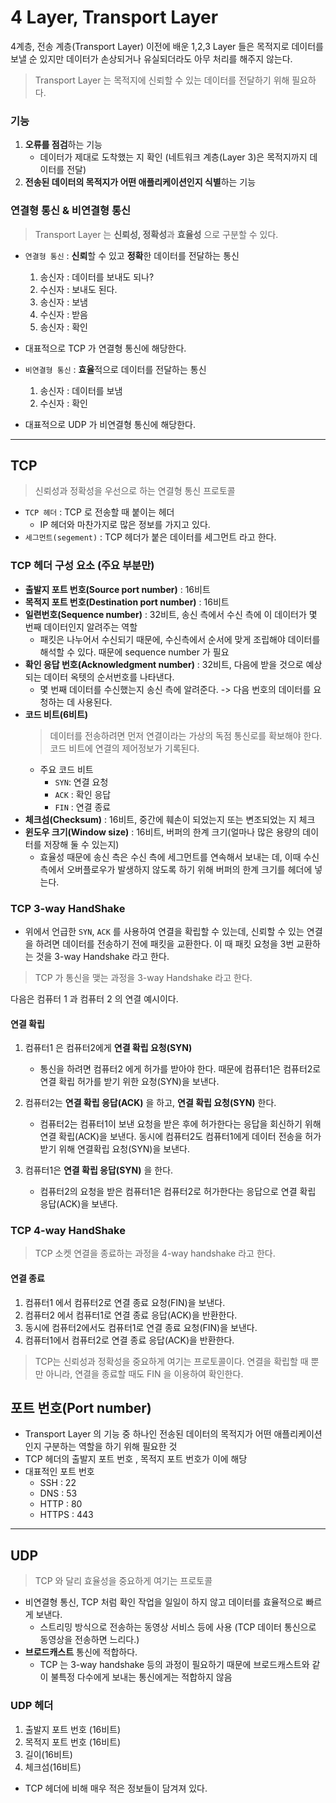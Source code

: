 # 4 Layer, Transport Layer
4계층, 전송 계층(Transport Layer)
이전에 배운 1,2,3 Layer 들은 목적지로 데이터를 보낼 순 있지만 데이터가 손상되거나 유실되더라도 아무 처리를 해주지 않는다.

> Transport Layer 는 목적지에 신뢰할 수 있는 데이터를 전달하기 위해 필요하다.

### 기능
1. **오류를 점검**하는 기능
   - 데이터가 제대로 도착했는 지 확인 (네트워크 계층(Layer 3)은 목적지까지 데이터를 전달)
2. **전송된 데이터의 목적지가 어떤 애플리케이션인지 식별**하는 기능

### 연결형 통신 & 비연결형 통신
> Transport Layer 는 **신뢰성, 정확성**과 **효율성** 으로 구분할 수 있다.
- `연결형 통신` : **신뢰**할 수 있고 **정확**한 데이터를 전달하는 통신
  1. 송신자 : 데이터를 보내도 되나?
  2. 수신자 : 보내도 된다.
  3. 송신자 : 보냄
  4. 수신자 : 받음
  5. 송신자 : 확인
-  대표적으로 TCP 가 연결형 통신에 해당한다.

- `비연결형 통신` : **효율**적으로 데이터를 전달하는 통신
  1. 송신자 : 데이터를 보냄
  2. 수신자 : 확인
- 대표적으로 UDP 가 비연결형 통신에 해당한다.

---

## TCP
> 신뢰성과 정확성을 우선으로 하는 연결형 통신 프로토콜
- `TCP 헤더` : TCP 로 전송할 때 붙이는 헤더
  - IP 헤더와 마찬가지로 많은 정보를 가지고 있다.
- `세그먼트(segement)` : TCP 헤더가 붙은 데이터를 세그먼트 라고 한다.

### TCP 헤더 구성 요소 (주요 부분만)
- **출발지 포트 번호(Source port number)** : 16비트
- **목적지 포트 번호(Destination port number)** : 16비트
- **일련번호(Sequence number)** : 32비트, 송신 측에서 수신 측에 이 데이터가 몇 번째 데이터인지 알려주는 역할
  - 패킷은 나누어서 수신되기 때문에, 수신측에서 순서에 맞게 조립해야 데이터를 해석할 수 있다. 때문에 sequence number 가 필요
- **확인 응답 번호(Acknowledgment number)** : 32비트, 다음에 받을 것으로 예상되는 데이터 옥텟의 순서번호를 나타낸다.
  - 몇 번째 데이터를 수신했는지 송신 측에 알려준다. -> 다음 번호의 데이터를 요청하는 데 사용된다.
- **코드 비트(6비트)**
  >데이터를 전송하려면 먼저 연결이라는 가상의 독점 통신로를 확보해야 한다. 코드 비트에 연결의 제어정보가 기록된다.
  - 주요 코드 비트
    - `SYN`: 연결 요청
    - `ACK` : 확인 응답
    - `FIN` : 연결 종료
- **체크섬(Checksum)** : 16비트, 중간에 훼손이 되었는지 또는 변조되었는 지 체크
- **윈도우 크기(Window size)** : 16비트, 버퍼의 한계 크기(얼마나 많은 용량의 데이터를 저장해 둘 수 있는지)
  - 효율성 때문에 송신 측은 수신 측에 세그먼트를 연속해서 보내는 데, 이때 수신 측에서 오버플로우가 발생하지 않도록 하기 위해 버퍼의 한계 크기를 헤더에 넣는다.

### TCP 3-way HandShake
- 위에서 언급한 `SYN`, `ACK` 를 사용하여 연결을 확립할 수 있는데, 신뢰할 수 있는 연결을 하려면 데이터를 전송하기 전에 패킷을 교환한다. 이 때 패킷 요청을 3번 교환하는 것을 3-way Handshake 라고 한다.
> TCP 가 통신을 맺는 과정을 3-way Handshake 라고 한다.

다음은 컴퓨터 1 과 컴퓨터 2 의 연결 예시이다.

#### 연결 확립

1. 컴퓨터1 은 컴퓨터2에게 **연결 확립 요청(SYN)**
   - 통신을 하려면 컴퓨터2 에게 허가를 받아야 한다. 때문에 컴퓨터1은 컴퓨터2로 연결 확립 허가를 받기 위한 요청(SYN)을 보낸다.
   

2. 컴퓨터2는 **연결 확립 응답(ACK)** 을 하고, **연결 확립 요청(SYN)** 한다.
   - 컴퓨터2는 컴퓨터1이 보낸 요청을 받은 후에 허가한다는 응답을 회신하기 위해 연결 확립(ACK)을 보낸다. 동시에 컴퓨터2도 컴퓨터1에게 데이터 전송을 허가 받기 위해 연결확립 요청(SYN)을 보낸다.


3. 컴퓨터1은 **연결 확립 응답(SYN)** 을 한다.
   - 컴퓨터2의 요청을 받은 컴퓨터1은 컴퓨터2로 허가한다는 응답으로 연결 확립 응답(ACK)을 보낸다.

### TCP 4-way HandShake
> TCP 소켓 연결을 종료하는 과정을 4-way handshake 라고 한다.
#### 연결 종료
1. 컴퓨터1 에서 컴퓨터2로 연결 종료 요청(FIN)을 보낸다.
2. 컴퓨터2 에서 컴퓨터1로 연결 종료 응답(ACK)을 반환한다.
3. 동시에 컴퓨터2에서도 컴퓨터1로 연결 종료 요청(FIN)을 보낸다.
4. 컴퓨터1에서 컴퓨터2로 연결 종료 응답(ACK)을 반환한다.
> TCP는 신뢰성과 정확성을 중요하게 여기는 프로토콜이다. 연결을 확립할 때 뿐만 아니라, 연결을 종료할 때도 FIN 을 이용하여 확인한다.


## 포트 번호(Port number)
- Transport Layer 의 기능 중 하나인 전송된 데이터의 목적지가 어떤 애플리케이션인지 구분하는 역할을 하기 위해 필요한 것
- TCP 헤더의 출발지 포트 번호 , 목적지 포트 번호가 이에 해당
- 대표적인 포트 번호 
  - SSH : 22
  - DNS : 53
  - HTTP : 80
  - HTTPS : 443

---

## UDP
> TCP 와 달리 효율성을 중요하게 여기는 프로토콜
- 비연결형 통신, TCP 처럼 확인 작업을 일일이 하지 않고 데이터를 효율적으로 빠르게 보낸다.
  - 스트리밍 방식으로 전송하는 동영상 서비스 등에 사용 (TCP 데이터 통신으로 동영상을 전송하면 느리다.)
- **브로드캐스트** 통신에 적합하다.
  - TCP 는 3-way handshake 등의 과정이 필요하기 때문에 브로드캐스트와 같이 불특정 다수에게 보내는 통신에게는 적합하지 않음
### UDP 헤더
1. 출발지 포트 번호 (16비트)
2. 목적지 포트 번호 (16비트)
3. 길이(16비트)
4. 체크섬(16비트)
- TCP 헤더에 비해 매우 적은 정보들이 담겨져 있다.